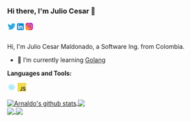 ### Hi there, I'm Julio Cesar 👋


<a href="https://www.linkedin.com/in/juliocesarmaldonadomoreno/">
  <img align="left" alt="Julio Cesar | Linkedin" width="20px" src="https://raw.githubusercontent.com/DevJuliocesar/DevJuliocesar/main/assets/twitter.svg" />
</a>
<a href="https://twitter.com/dev_juliocesar">
  <img align="left" alt="JulioCesar | Twitter" width="21px" src="https://raw.githubusercontent.com/DevJuliocesar/DevJuliocesar/main/assets/linkedin.svg" />
</a>
<a href="https://www.instagram.com/dev_juliocesar/">
  <img align="left" alt="Instagram" height="20px" src="https://raw.githubusercontent.com/DevJuliocesar/DevJuliocesar/main/assets/instagram.svg" />
</a>


<br />
<br />

Hi, I'm Julio Cesar Maldonado, a Software Ing. from Colombia.

- 🌱 I’m currently learning [Golang](https://go.dev/)

**Languages and Tools:**  

<code><img height="20" src="https://raw.githubusercontent.com/github/explore/80688e429a7d4ef2fca1e82350fe8e3517d3494d/topics/react/react.png"></code>
<code><img height="20" src="https://raw.githubusercontent.com/github/explore/80688e429a7d4ef2fca1e82350fe8e3517d3494d/topics/javascript/javascript.png"></code>


<a href="https://github.com/DevJuliocesar/github-readme-stats">
  <img align="center" src="https://github-readme-stats.anuraghazra1.vercel.app/api?username=DevJuliocesar&show_icons=true&include_all_commits=true&theme=radical" alt="Arnaldo's github stats" />
</a>
<a href="https://github.com/DevJuliocesar/github-readme-stats">
  <img align="center" src="https://github-readme-stats.anuraghazra1.vercel.app/api/top-langs/?username=DevJuliocesar&layout=compact&theme=radical" />
</a>
<br>
<a href="https://github.com/DevJuliocesar/github-readme-stats">
  <img align="center" src="https://github-readme-stats.vercel.app/api/pin/?username=DevJuliocesar&repo=koibanxBackend&theme=radical" />
</a>    
<a href="https://github.com/DevJuliocesar/DevJuliocesar.github.io">
  <img align="center" src="https://github-readme-stats.vercel.app/api/pin/?username=DevJuliocesar&repo=photolink&theme=radical" />
</a>

<!--
- 🔭 I’m currently working on ...
- 🌱 I’m currently learning ...
- 👯 I’m looking to collaborate on ...
- 🤔 I’m looking for help with ...
- 💬 Ask me about ...
- 📫 How to reach me: ...
- 😄 Pronouns: ...
- ⚡ Fun fact: ...
-->
